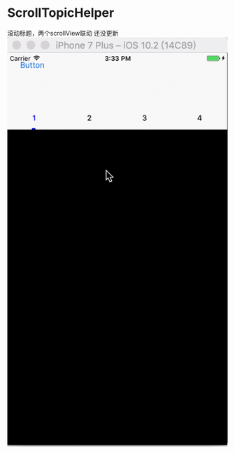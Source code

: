 # ScrollTopicHelper
滚动标题，两个scrollView联动
还没更新
![image](https://github.com/I-PhuketIsland/ScrollTopicHelper/blob/master/2017-03-03%2015_40_06.gif?raw=true)
